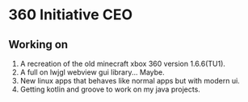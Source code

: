 # 360 Initiative CEO
## Working on
1. A recreation of the old minecraft xbox 360 version 1.6.6(TU1).
2. A full on lwjgl webview gui library... Maybe.
3. New linux apps that behaves like normal apps but with modern ui.
4. Getting kotlin and groove to work on my java projects.
